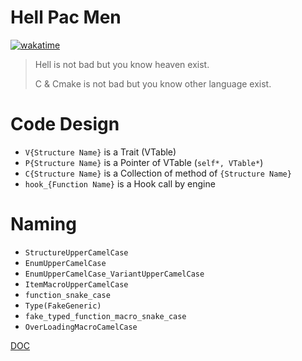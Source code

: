 # Hell Pac Men

[![wakatime](https://wakatime.com/badge/user/018b677c-491b-487f-843a-068f3eb4badc/project/018bb6a2-2c88-476b-9a8c-5d3a3cfd7f48.svg)](https://wakatime.com/badge/user/018b677c-491b-487f-843a-068f3eb4badc/project/018bb6a2-2c88-476b-9a8c-5d3a3cfd7f48)

> Hell is not bad but you know heaven exist.
> 
> C & Cmake is not bad but you know other language exist.

# Code Design

- `V{Structure Name}` is a Trait (VTable)
- `P{Structure Name}` is a Pointer of VTable (`self*, VTable*`)
- `C{Structure Name}` is a Collection of method of `{Structure Name}`
- `hook_{Function Name}` is a Hook call by engine

# Naming

- `StructureUpperCamelCase`
- `EnumUpperCamelCase`
- `EnumUpperCamelCase_VariantUpperCamelCase`
- `ItemMacroUpperCamelCase`
- `function_snake_case`
- `Type(FakeGeneric)`
- `fake_typed_function_macro_snake_case`
- `OverLoadingMacroCamelCase`


[DOC](https://docs.google.com/document/d/1pbmqKgjQ75Juk1BeeBKcBVxS9AebBml3H2rgWHhogiw/edit)
